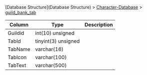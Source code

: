 [Database Structure](Database Structure) > [Character-Database](Character-Database) > [guild_bank_tab](guild_bank_tab)

Column | Type | Description
--- | --- | ---
Guildid | int(10) unsigned | 
TabId | tinyint(3) unsigned | 
TabName | varchar(16) | 
TabIcon | varchar(100) | 
TabText | varchar(500) | 
